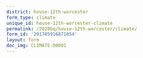 ```yaml
---
district: house-12th-worcester
form_type: climate
unique_id: house-12th-worcester-climate
permalink: /2020bq/house-12th-worcester/climate/
form_id: '201705916871054'
layout: form
doc_img: CLIMATE-00001
---
```

